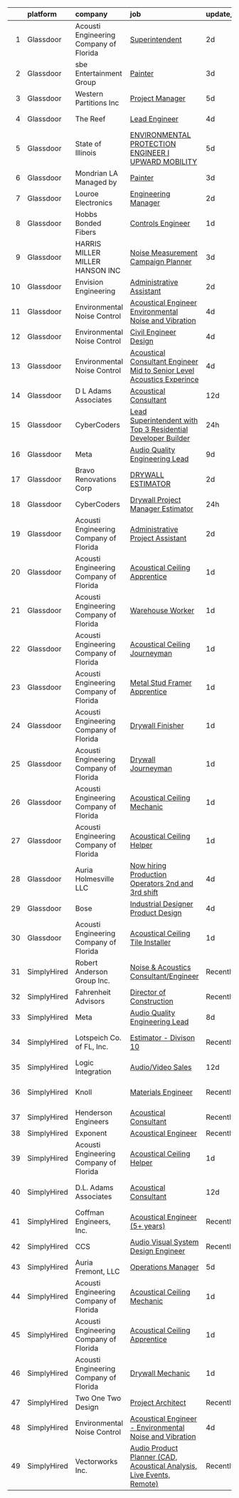 

|    | platform    | company                                | job                                                                                                                                                                                                                                                                                                                                                                                                                                                                                                                                                                                                                                                                                                                                                                                                                                                                                                                                                                                                                                                                                                                                                                                                                                                                                                                                                                                                                     | update_time   | location                    |
|---:|:------------|:---------------------------------------|:------------------------------------------------------------------------------------------------------------------------------------------------------------------------------------------------------------------------------------------------------------------------------------------------------------------------------------------------------------------------------------------------------------------------------------------------------------------------------------------------------------------------------------------------------------------------------------------------------------------------------------------------------------------------------------------------------------------------------------------------------------------------------------------------------------------------------------------------------------------------------------------------------------------------------------------------------------------------------------------------------------------------------------------------------------------------------------------------------------------------------------------------------------------------------------------------------------------------------------------------------------------------------------------------------------------------------------------------------------------------------------------------------------------------|:--------------|:----------------------------|
|  1 | Glassdoor   | Acousti Engineering Company of Florida | [Superintendent](https://www.glassdoor.com/partner/jobListing.htm?pos=119&ao=1136043&s=58&guid=00000183978896dbb24aee9a39016dd7&src=GD_JOB_AD&t=SR&vt=w&ea=1&cs=1_d7a11531&cb=1664694655044&jobListingId=1008171588101&jrtk=3-0-1geboh5nvklvn801-1geboh5ogk61a800-3449c3b8254a67ee-)                                                                                                                                                                                                                                                                                                                                                                                                                                                                                                                                                                                                                                                                                                                                                                                                                                                                                                                                                                                                                                                                                                                                    | 2d            | Miami, FL                   |
|  2 | Glassdoor   | sbe Entertainment Group                | [Painter](https://www.glassdoor.com/partner/jobListing.htm?pos=113&ao=1136043&s=58&guid=00000183978896dbb24aee9a39016dd7&src=GD_JOB_AD&t=SR&vt=w&cs=1_f9c52579&cb=1664694655044&jobListingId=1008168647445&jrtk=3-0-1geboh5nvklvn801-1geboh5ogk61a800-179a9adc8e4838b7-)                                                                                                                                                                                                                                                                                                                                                                                                                                                                                                                                                                                                                                                                                                                                                                                                                                                                                                                                                                                                                                                                                                                                                | 3d            | Los Angeles, CA             |
|  3 | Glassdoor   | Western Partitions  Inc                | [Project Manager](https://www.glassdoor.com/partner/jobListing.htm?pos=108&ao=1110586&s=58&guid=00000183978896dbb24aee9a39016dd7&src=GD_JOB_AD&t=SR&vt=w&cs=1_7d28fe78&cb=1664694655043&jobListingId=1008163379986&cpc=ACAF1607C5C1E404&jrtk=3-0-1geboh5nvklvn801-1geboh5ogk61a800-92357312e4653041--6NYlbfkN0AZhccrYCUSJlZEde1UnGXnwlG1V9FU8luw-eezWnVYr7gU7tImFviFiW3flIV9CCGPGJUScd9_RMjaFf3KLSSj_3OJmnZT7R-9q3D6jSo-9GhxBKfMv-ftRLSY8ec_5I4U_jwG5s-5uIwh5xnpBWMZOGEOi5fkrqj7ga74zAJd32yF-kV1mZ5fHhvBoeKa8TzHSg5i9CA89ZnoBYLPdwFf3jcMz1C-Wyqn6qp5tNdUReBXL_6YVkmWDoDHPmHuzS1zTipAowOQDLFJLlO83LEVWGqUquvobq1z8YqpNVm_xZLfDi8gUPLrKSeSDWpWSn9bRmDcExxbYaihGWuofK0sYcU99jx0uHJlsekYpK7LamEqjFQ0kGACxgOfSD2Do9DeK77_qHwLgmBqLpXzGof0qnCjnNPMJBP0R3m3w-RYyb11AJgbUTeD9Yb0eBtUTkY%3D)                                                                                                                                                                                                                                                                                                                                                                                                                                                                                                                                                                                                                                     | 5d            | Las Vegas, NV               |
|  4 | Glassdoor   | The Reef                               | [Lead Engineer](https://www.glassdoor.com/partner/jobListing.htm?pos=110&ao=1110586&s=58&guid=00000183978896dbb24aee9a39016dd7&src=GD_JOB_AD&t=SR&vt=w&ea=1&cs=1_cca063cd&cb=1664694655044&jobListingId=1008165818449&cpc=48B9F4758953335C&jrtk=3-0-1geboh5nvklvn801-1geboh5ogk61a800-bbd1d46c460b081a--6NYlbfkN0CXSQkeGt5T45UmLG5wDtLlu2hmIAgGNz1MLleabOb_DEkTVC6KPNbnwePNHAvUJ1Ooe_AHSULlk5SocMNRQhksmkev_EeExUwfILgLcRtGf83c6JaCHsVZbbQiNL8Bqt3PIPD8enHt0gcYid0jFzVsMRhyUDag67OBFuqHk-jY4LQJnEroUJGto15b69gIjLvw5odV1-ZTm1EC0PdQ5jhDmsUEhWbmjj8TY_1jLFGn3tQOpL6sTnotmKERT2RMDllVqtFwTomPrRfr04FkKVFZW4Up4PTg0naKxcKYWqPmlccHs7mQ1eLeuljJg3ZE6fR9GMS8NLfSuCT3S7afqv0uQbmULJmjLbCNUf43hD7YAFXHC8FTXzh2tey2rSNbja7sGLhvu3Z9i6_5DkmjkBMoNCa_oHCNLTUDlzbpz69B1gsTnk4X_iwi_uq9y_X79UKQq55Axsfl8xB7Zxe98Y4Oa6_ZI6H8XcbBYsIKjU4vmjWRzc3dUzPNRhjP0AeXiMV-xcrH4dhmxg%3D%3D)                                                                                                                                                                                                                                                                                                                                                                                                                                                                                                                                                    | 4d            | Los Angeles, CA             |
|  5 | Glassdoor   | State of Illinois                      | [ENVIRONMENTAL PROTECTION ENGINEER I  UPWARD MOBILITY ](https://www.glassdoor.com/partner/jobListing.htm?pos=126&ao=1136043&s=58&guid=00000183978896dbb24aee9a39016dd7&src=GD_JOB_AD&t=SR&vt=w&cs=1_ff84f8d2&cb=1664694655044&jobListingId=1008163228855&jrtk=3-0-1geboh5nvklvn801-1geboh5ogk61a800-29f8a64cbd45b120-)                                                                                                                                                                                                                                                                                                                                                                                                                                                                                                                                                                                                                                                                                                                                                                                                                                                                                                                                                                                                                                                                                                  | 5d            | Springfield, IL             |
|  6 | Glassdoor   | Mondrian LA  Managed by                | [Painter](https://www.glassdoor.com/partner/jobListing.htm?pos=116&ao=1136043&s=58&guid=00000183978896dbb24aee9a39016dd7&src=GD_JOB_AD&t=SR&vt=w&cs=1_6b7d8cb9&cb=1664694655044&jobListingId=1008168684027&jrtk=3-0-1geboh5nvklvn801-1geboh5ogk61a800-a77a5624c3b2a561-)                                                                                                                                                                                                                                                                                                                                                                                                                                                                                                                                                                                                                                                                                                                                                                                                                                                                                                                                                                                                                                                                                                                                                | 3d            | Los Angeles, CA             |
|  7 | Glassdoor   | Louroe Electronics                     | [Engineering Manager](https://www.glassdoor.com/partner/jobListing.htm?pos=115&ao=1136043&s=58&guid=00000183978896dbb24aee9a39016dd7&src=GD_JOB_AD&t=SR&vt=w&ea=1&cs=1_4db8fd91&cb=1664694655044&jobListingId=1008172102655&jrtk=3-0-1geboh5nvklvn801-1geboh5ogk61a800-d0fdc142605e37ae-)                                                                                                                                                                                                                                                                                                                                                                                                                                                                                                                                                                                                                                                                                                                                                                                                                                                                                                                                                                                                                                                                                                                               | 2d            | Van Nuys, CA                |
|  8 | Glassdoor   | Hobbs Bonded Fibers                    | [Controls Engineer](https://www.glassdoor.com/partner/jobListing.htm?pos=103&ao=1110586&s=58&guid=00000183978896dbb24aee9a39016dd7&src=GD_JOB_AD&t=SR&vt=w&ea=1&cs=1_4d62b47c&cb=1664694655043&jobListingId=1008173577907&cpc=0F2A8D282FF2E7FC&jrtk=3-0-1geboh5nvklvn801-1geboh5ogk61a800-f1685b0ab9c78a31--6NYlbfkN0BHIfC1zsKGIu0R3teaIu8liT7fbRNLaQeDQfcPJweUK7UvDklIW8lY1UVp7Foo4hUTRgncQhd5GoRHcIKAosuaAXc4X6ugByVSc4BNJ7FYwlXYEUDMC16GFqP9iVOzQLkkGGGudUm9ML_-mSQP2R-I2-OX_Bt4unefe6dHFEJPFGD-CLnjywHiserWNtYZ_4wOySnBfkY-eItIQvUUiu0fkjo-4Z6QYW43JNvn5ETmZwTTfCMypLP1bxZ_guzztqiQx9NBKTITfdMDkR-AHZO3oWbpfZc8t_unoU-6QMYW7iL9tuxlvmwsTPfHvjGZIz0aj1zWfKWCR95htA0aCoQXZwAZZ6HtHuDNng8Yaa31r2tCXv94xWNhowdPrgLBNgJWiR0nqhns8IsguNybukotpnXzH7FIa75EunNI9VlYSGRCHusffwDdIhMhix6lrA3aka0LOGIT7T-ESd3w9Cy1aioITNR00bbHYB0c6AXLkW94OllfMBSb_vbTLIRXYOnDZNstWJbdBQ%3D%3D)                                                                                                                                                                                                                                                                                                                                                                                                                                                                                                                                                | 1d            | Waco, TX                    |
|  9 | Glassdoor   | HARRIS MILLER MILLER   HANSON INC      | [Noise Measurement Campaign Planner](https://www.glassdoor.com/partner/jobListing.htm?pos=130&ao=1136043&s=58&guid=00000183978896dbb24aee9a39016dd7&src=GD_JOB_AD&t=SR&vt=w&ea=1&cs=1_fef118b6&cb=1664694655045&jobListingId=1008168391020&jrtk=3-0-1geboh5nvklvn801-1geboh5ogk61a800-b1296fb268c4483e-)                                                                                                                                                                                                                                                                                                                                                                                                                                                                                                                                                                                                                                                                                                                                                                                                                                                                                                                                                                                                                                                                                                                | 3d            | Remote                      |
| 10 | Glassdoor   | Envision Engineering                   | [Administrative Assistant](https://www.glassdoor.com/partner/jobListing.htm?pos=107&ao=1110586&s=58&guid=00000183978896dbb24aee9a39016dd7&src=GD_JOB_AD&t=SR&vt=w&ea=1&cs=1_f7f52746&cb=1664694655043&jobListingId=1008171486109&cpc=723ADC3DFE402989&jrtk=3-0-1geboh5nvklvn801-1geboh5ogk61a800-8cb93e274bfd4bfa--6NYlbfkN0CdcVd3SDA1nO7RkKTAACmPV4xEt72Vls8LI2dqcgyOeOXXVjLtJUeiAFMYtXEAnZRGP3dHYzgAh7pRqR44jj9NS23K3xf5zKbmI5dSsDVfGJhy7zuc0ks65XxgM6X-E_d7YQiNt6stxlefXTwKgezkZsYOpULjuVRN9_-tyxuaKIn_7zR7_eGT28Z0Y4U-zUYVJEpj2toR4fUiDQE-jQt6uQFEC5bPIxEIGBNhNqwv6dwZmmKe8tYBPJrGip3S4MRKU4TzpvM3AdfqsmFS67caesIjhtYqlUzWG0k_NAyw1VtasZcZVsfS0DUEsffjnia-DRlA8iKykniEy45PsKTqJOwxFMZOyDIjYbKlS-xNKT42HeKtprreWMOB7ol8GNxBaRcxv7cqF8UtRHnePCq67TvDqEk8J7FvaVp9__OES89g1ddHCaY5he2WLU8Mc645n18EpxBbyzGRanAETnGkTXA7AUgmYTChRB1hxOmGZJGHFfCYvpFMU8oUiZh0MuChmpwjWE7X6Q%3D%3D)                                                                                                                                                                                                                                                                                                                                                                                                                                                                                                                                         | 2d            | Salt Lake City, UT          |
| 11 | Glassdoor   | Environmental Noise Control            | [Acoustical Engineer   Environmental Noise and Vibration](https://www.glassdoor.com/partner/jobListing.htm?pos=102&ao=1110586&s=58&guid=00000183978896dbb24aee9a39016dd7&src=GD_JOB_AD&t=SR&vt=w&ea=1&cs=1_7cbb8907&cb=1664694655042&jobListingId=1008166047462&cpc=0215C0D262B7DA96&jrtk=3-0-1geboh5nvklvn801-1geboh5ogk61a800-71dc3942ea54729c--6NYlbfkN0A1Hx1H8Z_ZGf51L8iwGP-htVtHzPykBAmnYM3BEYS-BvsGirRlYU1NDWbTXOGZ0m1hsYW9wVsoEhx_dOcX4GM4CZCe5cFEZgbb3LYm8-haxjVkV6M_mtJs-u76s4g73LGGdp5S65QbzK-hL-fZ35ks9_y8AGLFb1gltGzZHZmP1yFK0lp9LKh9Fi2RvNU8ys1cRw9JyFIAoosoOBJnoy4TlnWnH7Hh7Lt6pNaBGjJhekydpidQYKJjN07btWmaPXTeXqhXnjZb-ihxeQjSBDDLZfC1zuse0eJ_zP6aV1ZUT9zQ_vakI4Yc8Ty--GB1tbGchoyfN0rUG4U4iPbFW8jO7JCSJa3CImIno2VGFcduY8r7i0_su-0FD5zWFzYzyZ1fVbDVL_24csa2vTBLJH9Nrqo5UJAt-I6-WD_gwn_UQeiK31PWLTNKh5-ifoJBZCwPTc5vXnmZkl0kSP7BX89n2MO1K1DQUmMzgBiyMnrktN29nMV38MG3boYQs0jRXmiNzjAbfr1Xsoiskqxt8y39JwaxUmkXEhRNjKGVdXsijIrTle8ZfSZm)                                                                                                                                                                                                                                                                                                                                                                                                                                                                      | 4d            | Manhattan Beach, CA         |
| 12 | Glassdoor   | Environmental Noise Control            | [Civil Engineer   Design](https://www.glassdoor.com/partner/jobListing.htm?pos=104&ao=1110586&s=58&guid=00000183978896dbb24aee9a39016dd7&src=GD_JOB_AD&t=SR&vt=w&ea=1&cs=1_8b838671&cb=1664694655043&jobListingId=1008165704165&cpc=D3F7CB07E435E2D0&jrtk=3-0-1geboh5nvklvn801-1geboh5ogk61a800-d7d74d938779f180--6NYlbfkN0BTT1lo8Jwdy_hu5PBsWOg-OgEs4ry3bvHurgSPaoaOHGYXVKu2ClIZ4aRAGYzihCb0xoeKZFyug_bPI0ex3HtEUvlae8VUg30XJL36zcOQKicGT_qIP7lUu6huKsn07yBx0moIaEX6HRK3Bzqifwhl17y0HB7Itfg6R59nek0hf0BBtW72puwxpHwu6CFzDlr04uQ4IX60UQRBsVMytIUljFFoKuLdWRbpHhdc4Npa03xHGN5ElOuf215UJPkRYMxj1AYPC5MyzC7uYuUVeFpu_5suzO5y91g3kanhEzVeTWaKEjaEUuEjheu_AWDXL6CeGuxFd_VHfqmWLxKyIinFy2Zx7Ph-OJcXoWkXXaco92G7GNl39VW9bAMZuqbo3XiLTqmwRmdSs6grHOYXk_X7KNAdOHg20gMyeZeoLJZbyV4WWeobnTeXBN5YF2gqMuwYz69eiINAGu8_JQt8-mJfCVYqKfyVJfRWEU5Oj1dpkbK2pbF-sM6fQLjcxeHclQZ30HAReMqNxA%3D%3D)                                                                                                                                                                                                                                                                                                                                                                                                                                                                                                                                          | 4d            | Los Angeles, CA             |
| 13 | Glassdoor   | Environmental Noise Control            | [Acoustical Consultant Engineer   Mid to Senior Level Acoustics Experince](https://www.glassdoor.com/partner/jobListing.htm?pos=105&ao=1110586&s=58&guid=00000183978896dbb24aee9a39016dd7&src=GD_JOB_AD&t=SR&vt=w&ea=1&cs=1_feb0ae5a&cb=1664694655043&jobListingId=1008165868399&cpc=663B5FE45D73772E&jrtk=3-0-1geboh5nvklvn801-1geboh5ogk61a800-8419fb19ab88a12a--6NYlbfkN0A1Hx1H8Z_ZGf51L8iwGP-htVtHzPykBAmnYM3BEYS-BvsGirRlYU1Nq4sFYKx2S2aUIyOPYVNFN3y3qjSgzh43VJTQhzYsw0Hj4kLOgnUeLn804h5YKg81bizjarH6zRGh9Nib-Iuz-joiygSL3koD4-TkjlVhnPLjK5FZjhacfQlvlY6j-o_DlbTucE_WPgAaily2GEb2GwT7K7N02M55Auia8sOtalszhpe2xMwcqGolgX448jJHKlcF0NZ779ycymHNyU7T-5YslR7wpqpI78xEVZ3VX4-DGxROkchdVq0MDqR7yrisRwzoEIt7FApcHLlmb2UVUuSz0A0rrR4QdO2-i4xZGk2o1AlmDFHctI7B3gZodi8OwxtzEphW43-GU4vqYssrEdi8JdPOgo7VAnSsyDavib9fhq0uD_JUwpE1mrllmWnaWwesvSVu34D1Iney6YHDudaB-ulvBvkMLNx1Fi-3LPMxcxYD6MusOHAbnIP9oOz3W2cXB33EXiZsikXYIOYuQkpbUPyJzvC_GruyKYaMj-Kd2Ctq1UAjOuH52pgdgzFg6rwEDNKmWqlxzYpkyX_pyA%3D%3D)                                                                                                                                                                                                                                                                                                                                                                                                                         | 4d            | Hawthorne, CA               |
| 14 | Glassdoor   | D L  Adams Associates                  | [Acoustical Consultant](https://www.glassdoor.com/partner/jobListing.htm?pos=101&ao=1110586&s=58&guid=00000183978896dbb24aee9a39016dd7&src=GD_JOB_AD&t=SR&vt=w&ea=1&cs=1_39de1df4&cb=1664694655042&jobListingId=1008149329605&cpc=F7F1CE4B69CA5CDB&jrtk=3-0-1geboh5nvklvn801-1geboh5ogk61a800-b46cae4e1666151b--6NYlbfkN0APToHrk7ILONyRglvlT3LJMO76dZGJsKlG8WQjsY8CqyctU8l7pwUliQ8pHHkuPa28KFjsaeD10_YHeVjYoE9qotpkY5gr-0PncmyQscEUcpqZQ4Umn0swjJ6qv_F4Mx1y4zvh69aLLEaKMWTg_NUwD4gI2cegQLCXrNDMkCKdZns0xZLAZx-0joiFHIRT-gcuC_551524BLRCD1kjI8Gc873wsWrmgTMsFX6d41SEf1Dy9aGU7Qm8sHUFhV_Q2rhMPJAJcq4rbbfFnB1m-WFSNj7tVi6M1Ydsm3LxbP9wbJOqadAO9gq8jfxV2O1bO2AmxTht8vV9epagBu_QD2sryis-N6PY3wrCVjnLkhXYALcXIDgJLwXwbTY3p8pugnDrCN5h2rxWQEvrgvzC2GiN_YJEbN9-vLyCQvoFwZXNhzTW09CUcuZ2w9HH10IYf_j-2i44xU3sd-W8Ljjtth8SmgLdzDz_W6z7xA92_hpWVtS42jG6YszZNlioP9GEkl2raFP8unB4aA%3D%3D)                                                                                                                                                                                                                                                                                                                                                                                                                                                                                                                                            | 12d           | Denver, CO                  |
| 15 | Glassdoor   | CyberCoders                            | [Lead Superintendent with Top 3 Residential Developer Builder](https://www.glassdoor.com/partner/jobListing.htm?pos=112&ao=1110586&s=58&guid=00000183978896dbb24aee9a39016dd7&src=GD_JOB_AD&t=SR&vt=w&ea=1&cs=1_4de4630b&cb=1664694655044&jobListingId=1008176518474&cpc=8795CF9063CD573D&jrtk=3-0-1geboh5nvklvn801-1geboh5ogk61a800-95a91457ffce0710--6NYlbfkN0CpFJQzrgRR8WqXWK1qKKEqALWJw739KlKqr2H-MSI4eoBlI4EFrmor2FYZMP3muM15u4rKg0cxKmacOelC50FIT2f6L9imIZx23onkyeBkJ9rdSJyuTm_MRJ0yDu_k1zpxFtp_fdIvoqvBuwQSdon5jhqUVDVMn5OI79tgRrtEDzmrQ1vfokmVQ3SCWFbSgwMReazg9-2kAJw3K_RBZg8nRUz0Et5dWkLzJ3YwIkI5J-kasvpzv145YJYEyH7yLmCeBMSUTDt1yt7_mp2hJJVd70BdGLUEu4oCKda-Jeq4VC-DkNKMxaxA7wjG6nXdLaRgIK0Whz94oT7GAYVc_w3w-vQ6jjVfzv5D_mGqKgDQq5_DWfzoP9oW5ucbHkAe4MQOOddyCK_YAbCG2cg5J0HOEiRIQHp-o0bKif6Sz5WLPOFI-foKWF0PYeMvjTcU0XcoYJ7_RzGBsSiZVyWI7CIpl3RfIT3pcbhYbxe1YZ1yUEmyv9qcBeTBubPq9CK0UWoM0JAapuANVIIxQezH2VfMmMuPFe2RMnBTF0EpNbjCX_LpwVesL0M32xFWVKazfXwzlt3l8A7fnUHh5Iu48LUu89HGZtZg0EJS1Hkm_RaeXAhFfdboEU3r5KyGT3ohOBIy3L-70rHpMu6P7Nuye-yqe6_ihl8SxhXG9PWsRw-qDzj_wZmTkuXs85K9XpcCctUyLTNlm87Kl8pKj_g97MJz6RGkZKku3vWxMYIryL2xXxX3goHFGU8miBlhil8kWPCXGvYnyvub_8hrXyh8mupzK3oOMrN4rS30TewK9RhazKj2vztP59C8EYF0C-voBWIDeuw0W-y6Tk7Z83EbkMQP19YAWlEVKQZWgi45sD9TgIyhvQ425EsCczhXOyaj3VBUZHfgueTBdW9AUWmDdQ0OEMiWYxkCqCo3D9aBtvHXXJf3N4hVaOX635dcSZ1r8IA3PPwnhutkg_omSFgmw8eTD2397t3BvViKnaEk2s1Q39DLmfNVGxKg) | 24h           | Charlotte, NC               |
| 16 | Glassdoor   | Meta                                   | [Audio Quality Engineering Lead](https://www.glassdoor.com/partner/jobListing.htm?pos=114&ao=1136043&s=58&guid=00000183978896dbb24aee9a39016dd7&src=GD_JOB_AD&t=SR&vt=w&cs=1_e89f3d64&cb=1664694655044&jobListingId=1008157193977&jrtk=3-0-1geboh5nvklvn801-1geboh5ogk61a800-6d91305b683168e6-)                                                                                                                                                                                                                                                                                                                                                                                                                                                                                                                                                                                                                                                                                                                                                                                                                                                                                                                                                                                                                                                                                                                         | 9d            | Sunnyvale, CA               |
| 17 | Glassdoor   | Bravo Renovations Corp                 | [DRYWALL ESTIMATOR](https://www.glassdoor.com/partner/jobListing.htm?pos=106&ao=1110586&s=58&guid=00000183978896dbb24aee9a39016dd7&src=GD_JOB_AD&t=SR&vt=w&ea=1&cs=1_bd19c1dc&cb=1664694655043&jobListingId=1008171383436&cpc=ACBF47B84C432121&jrtk=3-0-1geboh5nvklvn801-1geboh5ogk61a800-8d80cca067eb592e--6NYlbfkN0B7nGwKKF21VMwrNZVURdAbKOnbtGkzpxAweCYxaPOP2lIY4CvndlTBpXjQKXSdJ946kUG7xtza0W4VG-Duye893GPnx5Ex9AozSJtufZK9TIE20cIUGSTPE3YiARm_RSU10j0jaF_S4PyZ1y2G28Pz2rASRKOFqQOjobV1hK--liSuI6nn54YfayYZdlUQ71BxDoEP5OGfwQz_BTaGMtmGO7GiwNt5WYqwk_RdrvI8rQFvdDTeUDVM5Gxc2eTP9Y_zUY94oXl-poMLTPMNGVKcj4fNYPx1hYC5a5CqusCET7OClKOB7g7TNDNbnPK_25WJ9bZ-MDhed0gZdbN6XFbBTYkYEtaMcRJTSeseoK2u6yGUL6dUqsQlApaqS3S_WIVeS_yfoe3ENg2JxqQlZZ6R2uviunMoYGT8px8AFFXAaP60VTaRs1qhr4l9Bd64W3aTLBDvMD0RVww3H4Nfqw9xXdifZw3F560whKQEw1t7T--8TExJcDjxTdiZxWgxccLtW_TuO6hZfVbpsNcmZl5R)                                                                                                                                                                                                                                                                                                                                                                                                                                                                                                                                            | 2d            | Pembroke Pines, FL          |
| 18 | Glassdoor   | CyberCoders                            | [Drywall Project Manager Estimator](https://www.glassdoor.com/partner/jobListing.htm?pos=111&ao=1110586&s=58&guid=00000183978896dbb24aee9a39016dd7&src=GD_JOB_AD&t=SR&vt=w&ea=1&cs=1_85769462&cb=1664694655044&jobListingId=1008176518525&cpc=C4A69CCDBB3B9599&jrtk=3-0-1geboh5nvklvn801-1geboh5ogk61a800-b78d88c1810bd808--6NYlbfkN0CpFJQzrgRR8WqXWK1qKKEqALWJw739KlKqr2H-MSI4eoBlI4EFrmor2FYZMP3muM15u4rKg0cxKpttIhX2O2AKs8_AN1XvldXHcg6wcn4qmPeAAHt6aTpuB2KVHkQse1kBMXubzKD62wsH-diY5UWqp9m_ajY5TeJWKCKTIhlrD5LaX-UVJ4SrhwyBKlAW68lJqTnM_rESKeBW4JdoQbk7pLBsW_Wi1NZPeqk5clAf6dkdfc3QYbV7sZGFZ_O2Vs_J1ns-6lmS-ik0_a1rKgudijQ-z9aRvtzSJqqw3kY4S_xWnJ8hASQTJLBMrEJlqrrujMRdeFB3VGFxkMkZuJjYm1fG8izw9BY6Fz3OYxPAMNflSRAACx5fshles7koKk2iRMNEm84RaS2xH1p4kWhiLwMSVUCKv_f5y3fPz5njK4xJmAOrim0k8hOukuZPwGt15ORG8YRGNBQBu32JC_XhPrPjXCBntpBKA3sOjVVYS4GoV8CS16381Q_payd6MfemPk2chPex_8XnTkMpOmIfJcvS6EMTgmmzxM7XRrexGzs8FlJN-imLNLb_Yag21TToJHjf-LmU5qiwbW0imADkS3blz0C3eC8l6GkpgHpB4bfR2IbNuBmuoxAgrHkENAwKFy4wes55zm4GaWI5G4vZngTPMGxsy0DkMrHhpAIumGEdUpmWG6hgb3eVuqvsVxph-7729Czo14j46YuH3PMR9UOt1gz4BMDaeF-4b4lSfWfkPOjdOoQ7xieqpNJXbBU9TK9coaeXaQ5Qo7TXQ4WtJwCtCOayyKIZq_HVX7KMfc7nhO9nozaqWcwktwZNvFnzVXua3_ANOhacjztijGDRWhUXlY16TttH-OBkI0PzjVR1I-Kbux8beEAcYQC0l-6Xd3CXaXi_iZUXVQeRO-NHJBOv2YVzpJpvP-D3QjMHs0t-XvdhG1zKaTT1vTDcXZUcz7fwiVA2Ygi7eneAB5GuHjrPC0h9vohkKh4PVJgpk-QLT8xCw9cS)                            | 24h           | San Diego, CA               |
| 19 | Glassdoor   | Acousti Engineering Company of Florida | [Administrative Project Assistant](https://www.glassdoor.com/partner/jobListing.htm?pos=128&ao=1136043&s=58&guid=00000183978896dbb24aee9a39016dd7&src=GD_JOB_AD&t=SR&vt=w&ea=1&cs=1_8e8f575f&cb=1664694655045&jobListingId=1008172214017&jrtk=3-0-1geboh5nvklvn801-1geboh5ogk61a800-9b3bc11e8c521bbd-)                                                                                                                                                                                                                                                                                                                                                                                                                                                                                                                                                                                                                                                                                                                                                                                                                                                                                                                                                                                                                                                                                                                  | 2d            | La Vergne, TN               |
| 20 | Glassdoor   | Acousti Engineering Company of Florida | [Acoustical Ceiling Apprentice](https://www.glassdoor.com/partner/jobListing.htm?pos=118&ao=1136043&s=58&guid=00000183978896dbb24aee9a39016dd7&src=GD_JOB_AD&t=SR&vt=w&ea=1&cs=1_90ed657b&cb=1664694655044&jobListingId=1008174320150&jrtk=3-0-1geboh5nvklvn801-1geboh5ogk61a800-bf7e94424865c2dd-)                                                                                                                                                                                                                                                                                                                                                                                                                                                                                                                                                                                                                                                                                                                                                                                                                                                                                                                                                                                                                                                                                                                     | 1d            | Charlotte, NC               |
| 21 | Glassdoor   | Acousti Engineering Company of Florida | [Warehouse Worker](https://www.glassdoor.com/partner/jobListing.htm?pos=117&ao=1136043&s=58&guid=00000183978896dbb24aee9a39016dd7&src=GD_JOB_AD&t=SR&vt=w&ea=1&cs=1_2bf8309b&cb=1664694655044&jobListingId=1008175288725&jrtk=3-0-1geboh5nvklvn801-1geboh5ogk61a800-a7d0417162921677-)                                                                                                                                                                                                                                                                                                                                                                                                                                                                                                                                                                                                                                                                                                                                                                                                                                                                                                                                                                                                                                                                                                                                  | 1d            | Orlando, FL                 |
| 22 | Glassdoor   | Acousti Engineering Company of Florida | [Acoustical Ceiling Journeyman](https://www.glassdoor.com/partner/jobListing.htm?pos=127&ao=1136043&s=58&guid=00000183978896dbb24aee9a39016dd7&src=GD_JOB_AD&t=SR&vt=w&ea=1&cs=1_e37dffc7&cb=1664694655044&jobListingId=1008175288733&jrtk=3-0-1geboh5nvklvn801-1geboh5ogk61a800-e553b2bf2ab90a92-)                                                                                                                                                                                                                                                                                                                                                                                                                                                                                                                                                                                                                                                                                                                                                                                                                                                                                                                                                                                                                                                                                                                     | 1d            | West Palm Beach, FL         |
| 23 | Glassdoor   | Acousti Engineering Company of Florida | [Metal Stud Framer Apprentice](https://www.glassdoor.com/partner/jobListing.htm?pos=125&ao=1136043&s=58&guid=00000183978896dbb24aee9a39016dd7&src=GD_JOB_AD&t=SR&vt=w&ea=1&cs=1_dc7948db&cb=1664694655044&jobListingId=1008175288732&jrtk=3-0-1geboh5nvklvn801-1geboh5ogk61a800-99f14df1a4cee745-)                                                                                                                                                                                                                                                                                                                                                                                                                                                                                                                                                                                                                                                                                                                                                                                                                                                                                                                                                                                                                                                                                                                      | 1d            | Orlando, FL                 |
| 24 | Glassdoor   | Acousti Engineering Company of Florida | [Drywall Finisher](https://www.glassdoor.com/partner/jobListing.htm?pos=122&ao=1136043&s=58&guid=00000183978896dbb24aee9a39016dd7&src=GD_JOB_AD&t=SR&vt=w&ea=1&cs=1_f4867506&cb=1664694655044&jobListingId=1008174937983&jrtk=3-0-1geboh5nvklvn801-1geboh5ogk61a800-e7579e801eed8fe3-)                                                                                                                                                                                                                                                                                                                                                                                                                                                                                                                                                                                                                                                                                                                                                                                                                                                                                                                                                                                                                                                                                                                                  | 1d            | Rockledge, FL               |
| 25 | Glassdoor   | Acousti Engineering Company of Florida | [Drywall Journeyman](https://www.glassdoor.com/partner/jobListing.htm?pos=129&ao=1136043&s=58&guid=00000183978896dbb24aee9a39016dd7&src=GD_JOB_AD&t=SR&vt=w&ea=1&cs=1_768efecc&cb=1664694655045&jobListingId=1008175288690&jrtk=3-0-1geboh5nvklvn801-1geboh5ogk61a800-388a8ccfa4b6b5e9-)                                                                                                                                                                                                                                                                                                                                                                                                                                                                                                                                                                                                                                                                                                                                                                                                                                                                                                                                                                                                                                                                                                                                | 1d            | Alachua, FL                 |
| 26 | Glassdoor   | Acousti Engineering Company of Florida | [Acoustical Ceiling Mechanic](https://www.glassdoor.com/partner/jobListing.htm?pos=124&ao=1136043&s=58&guid=00000183978896dbb24aee9a39016dd7&src=GD_JOB_AD&t=SR&vt=w&ea=1&cs=1_f21e3905&cb=1664694655044&jobListingId=1008174320165&jrtk=3-0-1geboh5nvklvn801-1geboh5ogk61a800-a9fa520409dceea8-)                                                                                                                                                                                                                                                                                                                                                                                                                                                                                                                                                                                                                                                                                                                                                                                                                                                                                                                                                                                                                                                                                                                       | 1d            | Charlotte, NC               |
| 27 | Glassdoor   | Acousti Engineering Company of Florida | [Acoustical Ceiling Helper](https://www.glassdoor.com/partner/jobListing.htm?pos=123&ao=1136043&s=58&guid=00000183978896dbb24aee9a39016dd7&src=GD_JOB_AD&t=SR&vt=w&ea=1&cs=1_0c8049d1&cb=1664694655044&jobListingId=1008174938016&jrtk=3-0-1geboh5nvklvn801-1geboh5ogk61a800-72e1fdc3bbb343a1-)                                                                                                                                                                                                                                                                                                                                                                                                                                                                                                                                                                                                                                                                                                                                                                                                                                                                                                                                                                                                                                                                                                                         | 1d            | Rockledge, FL               |
| 28 | Glassdoor   | Auria Holmesville  LLC                 | [Now hiring Production Operators 2nd and 3rd shift](https://www.glassdoor.com/partner/jobListing.htm?pos=109&ao=1110586&s=58&guid=00000183978896dbb24aee9a39016dd7&src=GD_JOB_AD&t=SR&vt=w&ea=1&cs=1_610639b4&cb=1664694655043&jobListingId=1008165712134&cpc=723ADC3DFE402989&jrtk=3-0-1geboh5nvklvn801-1geboh5ogk61a800-774be9e29f9e1d9c--6NYlbfkN0CYq252up1RlunyTpquboaD00VQoFHGwxopcVBoMHAHGBEuT4Zox2IIz_foSDa4JWYgsuiI5M-1c5vZl0APCacPruZHzH41gsU0yWPjW0wLq6ZTBkE2LRuPiE_H3oO8WkEcuIKcedjZFwa6Owzd-sjOWajf1xV-G4LG53TUPSmkAq0lP9KsBsIo2rH44hx9fjMDrO-XjbdUifxDZorg0RX2S2LkuMc1HAuflRmGkOGCESlY2QTTg5FTAD19GgmlhcUJTBKRx_2LDT3z1KW2Wf5IPUg1jzmBcp0HJ285kpBBw8Yhrr31M0HZXLIMdw3gBe2j6SDvFYacVVZ7fq0-6FrIgLhLciCZPhPTVdXWKrhcZ-VxuN8qBbjbJDQUhvZuQHjgAJ2y3bEyt_99c9lLYj_hKbPqdKfY4ohDNICB5HmuTHE0ON2zQxPfQBzdYdvPbyGcY8tYoNU4lvpsLA5ln3uhht_f9sksMUnTrHfXRhG-mJBf0IEp6x_hpIyJxCr-G2wr42beVF5Lh3L78IJi4m0CIZf6FZZ4pEkGiVL6Gp9PhqaOqb5nLGFH)                                                                                                                                                                                                                                                                                                                                                                                                                                                                            | 4d            | Holmesville, OH             |
| 29 | Glassdoor   | Bose                                   | [Industrial Designer   Product Design](https://www.glassdoor.com/partner/jobListing.htm?pos=121&ao=1136043&s=58&guid=00000183978896dbb24aee9a39016dd7&src=GD_JOB_AD&t=SR&vt=w&cs=1_fda8d6b0&cb=1664694655044&jobListingId=1008165078786&jrtk=3-0-1geboh5nvklvn801-1geboh5ogk61a800-10650a6c080598d6-)                                                                                                                                                                                                                                                                                                                                                                                                                                                                                                                                                                                                                                                                                                                                                                                                                                                                                                                                                                                                                                                                                                                   | 4d            | Framingham, MA              |
| 30 | Glassdoor   | Acousti Engineering Company of Florida | [Acoustical Ceiling Tile Installer](https://www.glassdoor.com/partner/jobListing.htm?pos=120&ao=1136043&s=58&guid=00000183978896dbb24aee9a39016dd7&src=GD_JOB_AD&t=SR&vt=w&ea=1&cs=1_b5188a2f&cb=1664694655044&jobListingId=1008175288730&jrtk=3-0-1geboh5nvklvn801-1geboh5ogk61a800-fcda9dd87811eae8-)                                                                                                                                                                                                                                                                                                                                                                                                                                                                                                                                                                                                                                                                                                                                                                                                                                                                                                                                                                                                                                                                                                                 | 1d            | West Palm Beach, FL         |
| 31 | SimplyHired | Robert Anderson Group Inc.             | [Noise & Acoustics Consultant/Engineer](https://www.simplyhired.com/job/3RQyZ2epzGM_J7msygI1rKSrCCt5vftupBGmy5O7vl85YaWUn7J1Hw?q=acoustical+engineering)                                                                                                                                                                                                                                                                                                                                                                                                                                                                                                                                                                                                                                                                                                                                                                                                                                                                                                                                                                                                                                                                                                                                                                                                                                                                | Recently      | Dearborn, MI                |
| 32 | SimplyHired | Fahrenheit Advisors                    | [Director of Construction](https://www.simplyhired.com/job/wHiPUB06TqviDxr5Gl88l6Ff1Z6G6KJ76rpZDLpO34Nzw1Q6lA7WBg?q=acoustical+engineering)                                                                                                                                                                                                                                                                                                                                                                                                                                                                                                                                                                                                                                                                                                                                                                                                                                                                                                                                                                                                                                                                                                                                                                                                                                                                             | Recently      | Martinsville, VA            |
| 33 | SimplyHired | Meta                                   | [Audio Quality Engineering Lead](https://www.simplyhired.com/job/F0446cwKlqB4Kv-tfmFRyIOP_BMQqdTN6C9y_XeAv_2qdSRiJrc20A?q=acoustical+engineering)                                                                                                                                                                                                                                                                                                                                                                                                                                                                                                                                                                                                                                                                                                                                                                                                                                                                                                                                                                                                                                                                                                                                                                                                                                                                       | 8d            | Remote +2 locations         |
| 34 | SimplyHired | Lotspeich Co. of FL, Inc.              | [Estimator - Divison 10](https://www.simplyhired.com/job/EPR_e1AeGaNHbEng1mUbU88eMuP0RNGqElYd9vycWjrUZzqiquscuA?q=acoustical+engineering)                                                                                                                                                                                                                                                                                                                                                                                                                                                                                                                                                                                                                                                                                                                                                                                                                                                                                                                                                                                                                                                                                                                                                                                                                                                                               | Recently      | Fort Lauderdale, FL         |
| 35 | SimplyHired | Logic Integration                      | [Audio/Video Sales](https://www.simplyhired.com/job/GP-EWljQwTOYDtjnRII4saJHnPLbPBEW0Ps2xIp8qwDC9jaQLxi63g?q=acoustical+engineering)                                                                                                                                                                                                                                                                                                                                                                                                                                                                                                                                                                                                                                                                                                                                                                                                                                                                                                                                                                                                                                                                                                                                                                                                                                                                                    | 12d           | Lone Tree, CO               |
| 36 | SimplyHired | Knoll                                  | [Materials Engineer](https://www.simplyhired.com/job/ORGnbKV7ZjQ5XprXt8KcqFAFLBoQ1kq-IEfZJdgTi2EdM82_2tZSuQ?q=acoustical+engineering)                                                                                                                                                                                                                                                                                                                                                                                                                                                                                                                                                                                                                                                                                                                                                                                                                                                                                                                                                                                                                                                                                                                                                                                                                                                                                   | Recently      | East Greenville, PA         |
| 37 | SimplyHired | Henderson Engineers                    | [Acoustical Consultant](https://www.simplyhired.com/job/eUozg0COUTagAe9IZamS1zUaMXCsMz97T7hC9QAJ6Yf6SNVhzyiIkg?q=acoustical+engineering)                                                                                                                                                                                                                                                                                                                                                                                                                                                                                                                                                                                                                                                                                                                                                                                                                                                                                                                                                                                                                                                                                                                                                                                                                                                                                | Recently      | United States               |
| 38 | SimplyHired | Exponent                               | [Acoustical Engineer](https://www.simplyhired.com/job/nMy82zE1F-azJoMBlwlsWpvjOaLhPcZvJxPU7KQIycRYMIdhZk4m3w?q=acoustical+engineering)                                                                                                                                                                                                                                                                                                                                                                                                                                                                                                                                                                                                                                                                                                                                                                                                                                                                                                                                                                                                                                                                                                                                                                                                                                                                                  | Recently      | Denver, CO                  |
| 39 | SimplyHired | Acousti Engineering Company of Florida | [Acoustical Ceiling Helper](https://www.simplyhired.com/job/xEvL7gzYOBRE4kcAJ-mj8pylvZd_NIR0L1dzbInC9XJPdeQatoIZyA?q=acoustical+engineering)                                                                                                                                                                                                                                                                                                                                                                                                                                                                                                                                                                                                                                                                                                                                                                                                                                                                                                                                                                                                                                                                                                                                                                                                                                                                            | 1d            | Rockledge, FL +4 locations  |
| 40 | SimplyHired | D.L. Adams Associates                  | [Acoustical Consultant](https://www.simplyhired.com/job/S4rUSTfF1pNhoH1INbFecHlSzQ-KV_gSY-Hz2GLpBo-L8qlSqx_jZg?q=acoustical+engineering)                                                                                                                                                                                                                                                                                                                                                                                                                                                                                                                                                                                                                                                                                                                                                                                                                                                                                                                                                                                                                                                                                                                                                                                                                                                                                | 12d           | Denver, CO +1 location      |
| 41 | SimplyHired | Coffman Engineers, Inc.                | [Acoustical Engineer (5+ years)](https://www.simplyhired.com/job/41tWoBJcKrR8QUvQL1EiSHWSTKwAGkBvZPZm29tgw-z1X2I1xOD9kA?q=acoustical+engineering)                                                                                                                                                                                                                                                                                                                                                                                                                                                                                                                                                                                                                                                                                                                                                                                                                                                                                                                                                                                                                                                                                                                                                                                                                                                                       | Recently      | San Diego, CA               |
| 42 | SimplyHired | CCS                                    | [Audio Visual System Design Engineer](https://www.simplyhired.com/job/ary5z9j2es4oPMAOjusLJHyf7K-36e4_CuOld61njGzpItTv9_0cKA?q=acoustical+engineering)                                                                                                                                                                                                                                                                                                                                                                                                                                                                                                                                                                                                                                                                                                                                                                                                                                                                                                                                                                                                                                                                                                                                                                                                                                                                  | Recently      | Denver, CO                  |
| 43 | SimplyHired | Auria Fremont, LLC                     | [Operations Manager](https://www.simplyhired.com/job/ao7Et2HE56l95FAr7lP8i5Qs9SbyTVwBoXRkN1ovgvCdMevnrUdWhQ?q=acoustical+engineering)                                                                                                                                                                                                                                                                                                                                                                                                                                                                                                                                                                                                                                                                                                                                                                                                                                                                                                                                                                                                                                                                                                                                                                                                                                                                                   | 5d            | Fremont, OH                 |
| 44 | SimplyHired | Acousti Engineering Company of Florida | [Acoustical Ceiling Mechanic](https://www.simplyhired.com/job/ocjPJ-eOU0t4GSodM8YYdNMambOTQrdchVOpd_U3WPwCcgoRPrEF4w?q=acoustical+engineering)                                                                                                                                                                                                                                                                                                                                                                                                                                                                                                                                                                                                                                                                                                                                                                                                                                                                                                                                                                                                                                                                                                                                                                                                                                                                          | 1d            | Nashville, TN +7 locations  |
| 45 | SimplyHired | Acousti Engineering Company of Florida | [Acoustical Ceiling Apprentice](https://www.simplyhired.com/job/j3sNDARvJFAaQEAPaHr_F5JtdAu463ihT96RmhtiDSIbwT2pddSdog?q=acoustical+engineering)                                                                                                                                                                                                                                                                                                                                                                                                                                                                                                                                                                                                                                                                                                                                                                                                                                                                                                                                                                                                                                                                                                                                                                                                                                                                        | 1d            | Rockledge, FL +3 locations  |
| 46 | SimplyHired | Acousti Engineering Company of Florida | [Drywall Mechanic](https://www.simplyhired.com/job/8UY6F_b12zFpbalVeX2uhNL2OKguifpDe7G7eHRZ0T9TE0MM6YhVeQ?q=acoustical+engineering)                                                                                                                                                                                                                                                                                                                                                                                                                                                                                                                                                                                                                                                                                                                                                                                                                                                                                                                                                                                                                                                                                                                                                                                                                                                                                     | 1d            | Huntsville, AL +3 locations |
| 47 | SimplyHired | Two One Two Design                     | [Project Architect](https://www.simplyhired.com/job/4thFo_rYa3eLIf0prraXtI3UvpiXm2cTnvzqhhJjY3v2wF1-aRuCXQ?q=acoustical+engineering)                                                                                                                                                                                                                                                                                                                                                                                                                                                                                                                                                                                                                                                                                                                                                                                                                                                                                                                                                                                                                                                                                                                                                                                                                                                                                    | Recently      | New York, NY                |
| 48 | SimplyHired | Environmental Noise Control            | [Acoustical Engineer - Environmental Noise and Vibration](https://www.simplyhired.com/job/WwSjm21spVGagATTRbbxs2mBVEJLuADmfpgWVEoV0F5ap_jAlz_CIA?q=acoustical+engineering)                                                                                                                                                                                                                                                                                                                                                                                                                                                                                                                                                                                                                                                                                                                                                                                                                                                                                                                                                                                                                                                                                                                                                                                                                                              | 4d            | Manhattan Beach, CA         |
| 49 | SimplyHired | Vectorworks Inc.                       | [Audio Product Planner (CAD, Acoustical Analysis, Live Events, Remote)](https://www.simplyhired.com/job/E5uA4eEtjE3Tya_IrOpPKicSbSUt30SxoOGrwiAQ-0BqUuKs5xj0gw?q=acoustical+engineering)                                                                                                                                                                                                                                                                                                                                                                                                                                                                                                                                                                                                                                                                                                                                                                                                                                                                                                                                                                                                                                                                                                                                                                                                                                | Recently      | United States               |